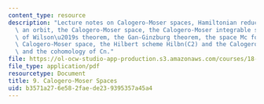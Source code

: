 ```yaml
---
content_type: resource
description: "Lecture notes on Calogero-Moser spaces, Hamiltonian reduction along\
  \ an orbit, the Calogero-Moser space, the Calogero-Moser integrable system, proof\
  \ of Wilson\u2019s theorem, the Gan-Ginzburg theorem, the space Mc for Sn and the\
  \ Calogero-Moser space, the Hilbert scheme Hilbn(C2) and the Calogero-Moser space,\
  \ and the cohomology of Cn."
file: https://ol-ocw-studio-app-production.s3.amazonaws.com/courses/18-735-double-affine-hecke-algebras-in-representation-theory-combinatorics-geometry-and-mathematical-physics-fall-2009/b3571a276e582faede239395357a45a4_MIT18_735F09_ch09.pdf
file_type: application/pdf
resourcetype: Document
title: 9. Calogero-Moser Spaces
uid: b3571a27-6e58-2fae-de23-9395357a45a4
---
```

